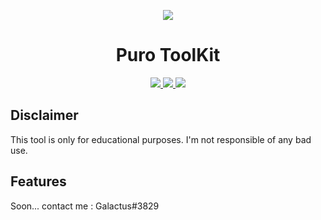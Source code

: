 <p align="center">
  <img src="https://cdn.discordapp.com/attachments/659837199491006514/1044640702266626078/image.png">
</p>

<h1 align="center">Puro ToolKit</h1>
<p align="center">
  <a href="https://github.com/galactussss">
    <img src="https://img.shields.io/badge/Version-1.0.0-blue">
  </a>
  <a href="https://github.com/galactussss">
  <img src="https://img.shields.io/badge/Python-3.11-blue?logo=Python">
  </a>
  <a href="https://github.com/galactussss">
    <img src="https://img.shields.io/badge/License-MIT-red">
  </a>
</p>
<h2>Disclaimer</h2>
This tool is only for educational purposes. I'm not responsible of any bad use.

<h2>Features</h2>
Soon...
contact me : Galactus#3829